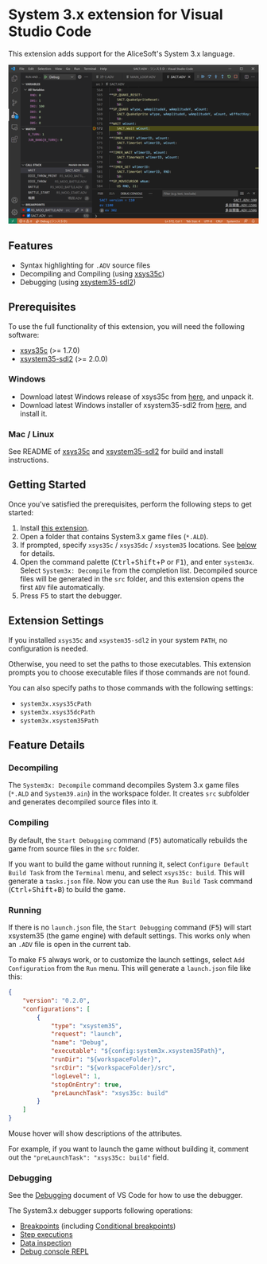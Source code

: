 # System 3.x extension for Visual Studio Code

This extension adds support for the AliceSoft's System 3.x language.

![Screenshot](images/debugger.png)

## Features

- Syntax highlighting for `.ADV` source files
- Decompiling and Compiling (using [xsys35c])
- Debugging (using [xsystem35-sdl2])

## Prerequisites

To use the full functionality of this extension, you will need the following
software:

- [xsys35c] (>= 1.7.0)
- [xsystem35-sdl2] (>= 2.0.0)

### Windows

- Download latest Windows release of xsys35c from
  [here](https://github.com/kichikuou/xsys35c/releases), and unpack it.
- Download latest Windows installer of xsystem35-sdl2 from
  [here](https://github.com/kichikuou/xsystem35-sdl2/releases), and install it.

### Mac / Linux

See README of [xsys35c] and [xsystem35-sdl2] for build and install instructions.

## Getting Started

Once you've satisfied the prerequisites, perform the following steps to get
started:

1. Install [this extension](https://marketplace.visualstudio.com/items?itemName=kichikuou.system3x).
2. Open a folder that contains System3.x game files (`*.ALD`).
3. If prompted, specify `xsys35c` / `xsys35dc` / `xsystem35` locations. See
   [below](#extension-settings) for details.
4. Open the command palette (<kbd>Ctrl</kbd>+<kbd>Shift</kbd>+<kbd>P</kbd> or
   <kbd>F1</kbd>), and enter `system3x`. Select `System3x: Decompile` from the
   completion list. Decompiled source files will be generated in the `src`
   folder, and this extension opens the first `ADV` file automatically.
5. Press <kbd>F5</kbd> to start the debugger.

## Extension Settings

If you installed `xsys35c` and `xsystem35-sdl2` in your system `PATH`, no
configuration is needed.

Otherwise, you need to set the paths to those executables. This extension
prompts you to choose executable files if those commands are not found.

You can also specify paths to those commands with the following settings:
- `system3x.xsys35cPath`
- `system3x.xsys35dcPath`
- `system3x.xsystem35Path`

## Feature Details

### Decompiling

The `System3x: Decompile` command decompiles System 3.x game files (`*.ALD` and
`System39.ain`) in the workspace folder. It creates `src` subfolder and
generates decompiled source files into it.

### Compiling

By default, the `Start Debugging` command (<kbd>F5</kbd>) automatically
rebuilds the game from source files in the `src` folder.

If you want to build the game without running it, select `Configure Default
Build Task` from the `Terminal` menu, and select `xsys35c: build`. This will
generate a `tasks.json` file. Now you can use the `Run Build Task` command
(<kbd>Ctrl</kbd>+<kbd>Shift</kbd>+<kbd>B</kbd>) to build the game.

### Running

If there is no `launch.json` file, the `Start Debugging` command
(<kbd>F5</kbd>) will start xsystem35 (the game engine) with default settings.
This works only when an `.ADV` file is open in the current tab.

To make <kbd>F5</kbd> always work, or to customize the launch settings, select
`Add Configuration` from the `Run` menu. This will generate a `launch.json`
file like this:

```json
{
    "version": "0.2.0",
    "configurations": [
        {
            "type": "xsystem35",
            "request": "launch",
            "name": "Debug",
            "executable": "${config:system3x.xsystem35Path}",
            "runDir": "${workspaceFolder}",
            "srcDir": "${workspaceFolder}/src",
            "logLevel": 1,
            "stopOnEntry": true,
            "preLaunchTask": "xsys35c: build"
        }
    ]
}
```
Mouse hover will show descriptions of the attributes.

For example, if you want to launch the game without building it, comment out
the `"preLaunchTask": "xsys35c: build"` field.

### Debugging

See the [Debugging](https://code.visualstudio.com/docs/editor/debugging)
document of VS Code for how to use the debugger.

The System3.x debugger supports following operations:
- [Breakpoints](https://code.visualstudio.com/docs/editor/debugging#_breakpoints)
  (including [Conditional breakpoints](https://code.visualstudio.com/docs/editor/debugging#_advanced-breakpoint-topics))
- [Step executions](https://code.visualstudio.com/docs/editor/debugging#_debug-actions)
- [Data inspection](https://code.visualstudio.com/docs/editor/debugging#_data-inspection)
- [Debug console REPL](https://code.visualstudio.com/docs/editor/debugging#_debug-console-repl)


[xsys35c]: https://github.com/kichikuou/xsys35c
[xsystem35-sdl2]: https://github.com/kichikuou/xsystem35-sdl2
